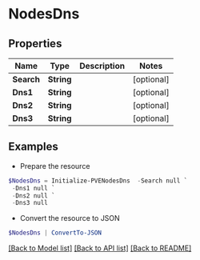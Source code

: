 # NodesDns
## Properties

Name | Type | Description | Notes
------------ | ------------- | ------------- | -------------
**Search** | **String** |  | [optional] 
**Dns1** | **String** |  | [optional] 
**Dns2** | **String** |  | [optional] 
**Dns3** | **String** |  | [optional] 

## Examples

- Prepare the resource
```powershell
$NodesDns = Initialize-PVENodesDns  -Search null `
 -Dns1 null `
 -Dns2 null `
 -Dns3 null
```

- Convert the resource to JSON
```powershell
$NodesDns | ConvertTo-JSON
```

[[Back to Model list]](../README.md#documentation-for-models) [[Back to API list]](../README.md#documentation-for-api-endpoints) [[Back to README]](../README.md)


